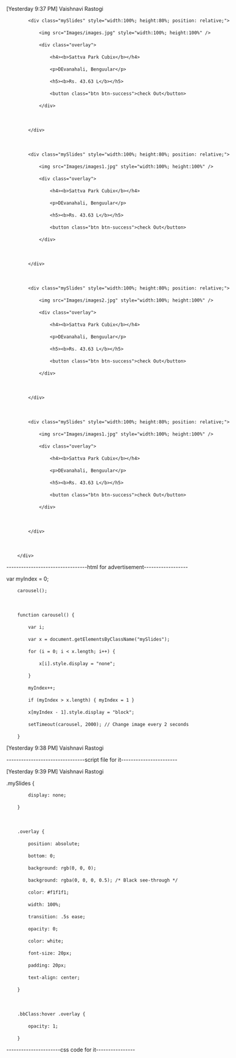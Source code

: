 [Yesterday 9:37 PM] Vaishnavi Rastogi

<div class="w3-content w3-section bbClass" style="width:800px; height:500px" >

            <div class="mySlides" style="width:100%; height:80%; position: relative;">

                <img src="Images/images.jpg" style="width:100%; height:100%" />

                <div class="overlay">

                    <h4><b>Sattva Park Cubix</b></h4>

                    <p>DEvanahali, Benguular</p>

                    <h5><b>Rs. 43.63 L</b></h5>

                    <button class="btn btn-success">check Out</button>

                </div>

 

            </div>

 

            <div class="mySlides" style="width:100%; height:80%; position: relative;">

                <img src="Images/images1.jpg" style="width:100%; height:100%" />

                <div class="overlay">

                    <h4><b>Sattva Park Cubix</b></h4>

                    <p>DEvanahali, Benguular</p>

                    <h5><b>Rs. 43.63 L</b></h5>

                    <button class="btn btn-success">check Out</button>

                </div>

 

            </div>

 

            <div class="mySlides" style="width:100%; height:80%; position: relative;">

                <img src="Images/images2.jpg" style="width:100%; height:100%" />

                <div class="overlay">

                    <h4><b>Sattva Park Cubix</b></h4>

                    <p>DEvanahali, Benguular</p>

                    <h5><b>Rs. 43.63 L</b></h5>

                    <button class="btn btn-success">check Out</button>

                </div>

 

            </div>

 

            <div class="mySlides" style="width:100%; height:80%; position: relative;">

                <img src="Images/images1.jpg" style="width:100%; height:100%" />

                <div class="overlay">

                    <h4><b>Sattva Park Cubix</b></h4>

                    <p>DEvanahali, Benguular</p>

                    <h5><b>Rs. 43.63 L</b></h5>

                    <button class="btn btn-success">check Out</button>

                </div>

 

            </div>

 

        </div>



---------------------------------html for advertisement------------------



var myIndex = 0;

        carousel();

 

        function carousel() {

            var i;

            var x = document.getElementsByClassName("mySlides");

            for (i = 0; i < x.length; i++) {

                x[i].style.display = "none";

            }

            myIndex++;

            if (myIndex > x.length) { myIndex = 1 }

            x[myIndex - 1].style.display = "block";

            setTimeout(carousel, 2000); // Change image every 2 seconds

        }

[Yesterday 9:38 PM] Vaishnavi Rastogi

--------------------------------script file for it-----------------------

[Yesterday 9:39 PM] Vaishnavi Rastogi

.mySlides {

            display: none;

        }

 

        .overlay {

            position: absolute;

            bottom: 0;

            background: rgb(0, 0, 0);

            background: rgba(0, 0, 0, 0.5); /* Black see-through */

            color: #f1f1f1;

            width: 100%;

            transition: .5s ease;

            opacity: 0;

            color: white;

            font-size: 20px;

            padding: 20px;

            text-align: center;

        }

 

        .bbClass:hover .overlay {

            opacity: 1;

        }



----------------------css code for it----------------
